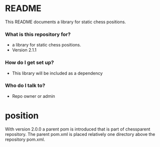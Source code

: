 # README #

This README documents a library for static chess positions.

### What is this repository for? ###

* a library for static chess positions.
* Version 2.1.1

### How do I get set up? ###

* This library will be included as a dependency

### Who do I talk to? ###

* Repo owner or admin

# position #

With version 2.0.0 a parent pom is introduced that is part of chessparent repository.
The parent pom.xml is placed relatively one directory above the repository pom.xml.

